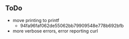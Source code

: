 ## ToDo
- move printing to printf
  - 94fa96faf062de55062bb79909548e778b692bfb
- more verbose errors, error reporting curl
